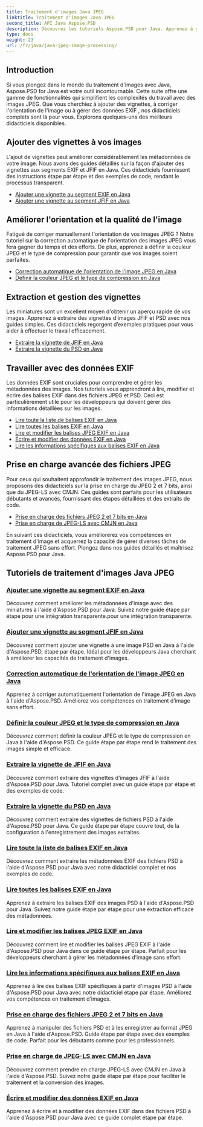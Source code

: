 ```yaml
---
title: Traitement d'images Java JPEG
linktitle: Traitement d'images Java JPEG
second_title: API Java Aspose.PSD
description: Découvrez les tutoriels Aspose.PSD pour Java. Apprenez à gérer le traitement EXIF, JFIF, JPEG et bien plus encore avec des guides étape par étape et des exemples de code.
type: docs
weight: 23
url: /fr/java/java-jpeg-image-processing/
---
```


## Introduction

Si vous plongez dans le monde du traitement d'images avec Java, Aspose.PSD for Java est votre outil incontournable. Cette suite offre une gamme de fonctionnalités qui simplifient les complexités du travail avec des images JPEG. Que vous cherchiez à ajouter des vignettes, à corriger l'orientation de l'image ou à gérer des données EXIF , nos didacticiels complets sont là pour vous. Explorons quelques-uns des meilleurs didacticiels disponibles.

## Ajouter des vignettes à vos images

L'ajout de vignettes peut améliorer considérablement les métadonnées de votre image. Nous avons des guides détaillés sur la façon d'ajouter des vignettes aux segments EXIF et JFIF en Java. Ces didacticiels fournissent des instructions étape par étape et des exemples de code, rendant le processus transparent.

- [Ajouter une vignette au segment EXIF en Java](./add-thumbnail-to-exif-segment-java/)
- [Ajouter une vignette au segment JFIF en Java](./add-thumbnail-to-jfif-segment-java/)

## Améliorer l'orientation et la qualité de l'image

Fatigué de corriger manuellement l'orientation de vos images JPEG ? Notre tutoriel sur la correction automatique de l'orientation des images JPEG vous fera gagner du temps et des efforts. De plus, apprenez à définir la couleur JPEG et le type de compression pour garantir que vos images soient parfaites.

- [Correction automatique de l'orientation de l'image JPEG en Java](./auto-correct-jpeg-image-orientation-java/)
- [Définir la couleur JPEG et le type de compression en Java](./set-jpeg-color-compression-type-java/)

## Extraction et gestion des vignettes

Les miniatures sont un excellent moyen d'obtenir un aperçu rapide de vos images. Apprenez à extraire des vignettes d'images JFIF et PSD avec nos guides simples. Ces didacticiels regorgent d’exemples pratiques pour vous aider à effectuer le travail efficacement.

- [Extraire la vignette de JFIF en Java](./extract-thumbnail-from-jfif-java/)
- [Extraire la vignette du PSD en Java](./extract-thumbnail-from-psd-java/)

## Travailler avec des données EXIF

Les données EXIF sont cruciales pour comprendre et gérer les métadonnées des images. Nos tutoriels vous apprendront à lire, modifier et écrire des balises EXIF dans des fichiers JPEG et PSD. Ceci est particulièrement utile pour les développeurs qui doivent gérer des informations détaillées sur les images.

- [Lire toute la liste de balises EXIF en Java](./read-all-exif-tag-list-java/)
- [Lire toutes les balises EXIF en Java](./read-all-exif-tags-java/)
- [Lire et modifier les balises JPEG EXIF en Java](./read-modify-jpeg-exif-tags-java/)
- [Écrire et modifier des données EXIF en Java](./write-modify-exif-data-java/)
- [Lire les informations spécifiques aux balises EXIF en Java](./read-specific-exif-tags-info-java/)

## Prise en charge avancée des fichiers JPEG

Pour ceux qui souhaitent approfondir le traitement des images JPEG, nous proposons des didacticiels sur la prise en charge du JPEG 2 et 7 bits, ainsi que du JPEG-LS avec CMJN. Ces guides sont parfaits pour les utilisateurs débutants et avancés, fournissant des étapes détaillées et des extraits de code.

- [Prise en charge des fichiers JPEG 2 et 7 bits en Java](./support-2-7-bits-jpeg-java/)
- [Prise en charge de JPEG-LS avec CMJN en Java](./support-jpeg-ls-cmyk-java/)

En suivant ces didacticiels, vous améliorerez vos compétences en traitement d'image et acquerrez la capacité de gérer diverses tâches de traitement JPEG sans effort. Plongez dans nos guides détaillés et maîtrisez Aspose.PSD pour Java.
## Tutoriels de traitement d'images Java JPEG
### [Ajouter une vignette au segment EXIF en Java](./add-thumbnail-to-exif-segment-java/)
Découvrez comment améliorer les métadonnées d'image avec des miniatures à l'aide d'Aspose.PSD pour Java. Suivez notre guide étape par étape pour une intégration transparente.pour une intégration transparente.
### [Ajouter une vignette au segment JFIF en Java](./add-thumbnail-to-jfif-segment-java/)
Découvrez comment ajouter une vignette à une image PSD en Java à l'aide d'Aspose.PSD, étape par étape. Idéal pour les développeurs Java cherchant à améliorer les capacités de traitement d'images.
### [Correction automatique de l'orientation de l'image JPEG en Java](./auto-correct-jpeg-image-orientation-java/)
Apprenez à corriger automatiquement l'orientation de l'image JPEG en Java à l'aide d'Aspose.PSD. Améliorez vos compétences en traitement d’image sans effort.
### [Définir la couleur JPEG et le type de compression en Java](./set-jpeg-color-compression-type-java/)
Découvrez comment définir la couleur JPEG et le type de compression en Java à l'aide d'Aspose.PSD. Ce guide étape par étape rend le traitement des images simple et efficace.
### [Extraire la vignette de JFIF en Java](./extract-thumbnail-from-jfif-java/)
Découvrez comment extraire des vignettes d'images JFIF à l'aide d'Aspose.PSD pour Java. Tutoriel complet avec un guide étape par étape et des exemples de code.
### [Extraire la vignette du PSD en Java](./extract-thumbnail-from-psd-java/)
Découvrez comment extraire des vignettes de fichiers PSD à l'aide d'Aspose.PSD pour Java. Ce guide étape par étape couvre tout, de la configuration à l'enregistrement des images extraites.
### [Lire toute la liste de balises EXIF en Java](./read-all-exif-tag-list-java/)
Découvrez comment extraire les métadonnées EXIF des fichiers PSD à l'aide d'Aspose.PSD pour Java avec notre didacticiel complet et nos exemples de code.
### [Lire toutes les balises EXIF en Java](./read-all-exif-tags-java/)
Apprenez à extraire les balises EXIF des images PSD à l'aide d'Aspose.PSD pour Java. Suivez notre guide étape par étape pour une extraction efficace des métadonnées.
### [Lire et modifier les balises JPEG EXIF en Java](./read-modify-jpeg-exif-tags-java/)
Découvrez comment lire et modifier les balises JPEG EXIF à l'aide d'Aspose.PSD pour Java dans ce guide étape par étape. Parfait pour les développeurs cherchant à gérer les métadonnées d’image sans effort.
### [Lire les informations spécifiques aux balises EXIF en Java](./read-specific-exif-tags-info-java/)
Apprenez à lire des balises EXIF spécifiques à partir d'images PSD à l'aide d'Aspose.PSD pour Java avec notre didacticiel étape par étape. Améliorez vos compétences en traitement d’images.
### [Prise en charge des fichiers JPEG 2 et 7 bits en Java](./support-2-7-bits-jpeg-java/)
Apprenez à manipuler des fichiers PSD et à les enregistrer au format JPEG en Java à l'aide d'Aspose.PSD. Guide étape par étape avec des exemples de code. Parfait pour les débutants comme pour les professionnels.
### [Prise en charge de JPEG-LS avec CMJN en Java](./support-jpeg-ls-cmyk-java/)
Découvrez comment prendre en charge JPEG-LS avec CMJN en Java à l'aide d'Aspose.PSD. Suivez notre guide étape par étape pour faciliter le traitement et la conversion des images.
### [Écrire et modifier des données EXIF en Java](./write-modify-exif-data-java/)
Apprenez à écrire et à modifier des données EXIF dans des fichiers PSD à l'aide d'Aspose.PSD pour Java avec ce guide complet étape par étape.
